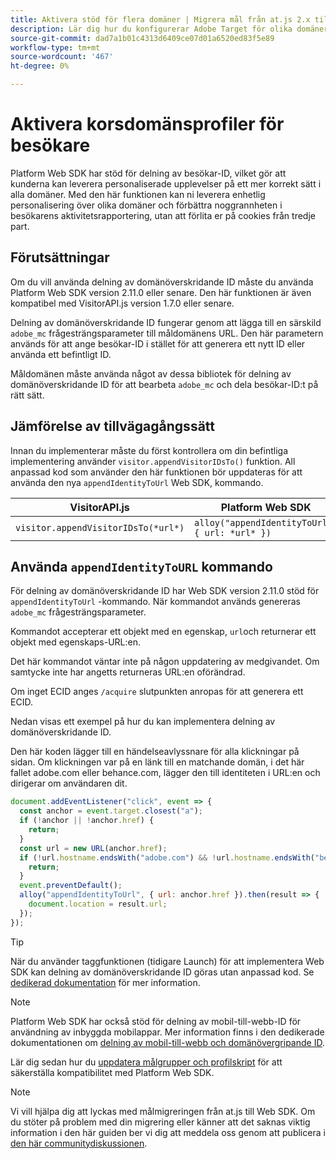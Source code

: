 ```yaml
---
title: Aktivera stöd för flera domäner | Migrera mål från at.js 2.x till Web SDK
description: Lär dig hur du konfigurerar Adobe Target för olika domäner och mobilappar till webbläsarscenarier med Experience Platform Web SDK.
source-git-commit: dad7a1b01c4313d6409ce07d01a6520ed83f5e89
workflow-type: tm+mt
source-wordcount: '467'
ht-degree: 0%

---
```


# Aktivera korsdomänsprofiler för besökare

Platform Web SDK har stöd för delning av besökar-ID, vilket gör att kunderna kan leverera personaliserade upplevelser på ett mer korrekt sätt i alla domäner. Med den här funktionen kan ni leverera enhetlig personalisering över olika domäner och förbättra noggrannheten i besökarens aktivitetsrapportering, utan att förlita er på cookies från tredje part.

## Förutsättningar

Om du vill använda delning av domänöverskridande ID måste du använda Platform Web SDK version 2.11.0 eller senare. Den här funktionen är även kompatibel med VisitorAPI.js version 1.7.0 eller senare.

Delning av domänöverskridande ID fungerar genom att lägga till en särskild `adobe_mc` frågesträngsparameter till måldomänens URL. Den här parametern används för att ange besökar-ID i stället för att generera ett nytt ID eller använda ett befintligt ID.

Måldomänen måste använda något av dessa bibliotek för delning av domänöverskridande ID för att bearbeta `adobe_mc` och dela besökar-ID:t på rätt sätt.

## Jämförelse av tillvägagångssätt

Innan du implementerar måste du först kontrollera om din befintliga implementering använder `visitor.appendVisitorIDsTo()` funktion. All anpassad kod som använder den här funktionen bör uppdateras för att använda den nya `appendIdentityToUrl` Web SDK, kommando.

| VisitorAPI.js | Platform Web SDK |
| --- | --- |
| `visitor.appendVisitorIDsTo(*url*)` | `alloy("appendIdentityToUrl", { url: *url* })` |

## Använda `appendIdentityToURL` kommando

För delning av domänöverskridande ID har Web SDK version 2.11.0 stöd för `appendIdentityToUrl` -kommando. När kommandot används genereras `adobe_mc` frågesträngsparameter.

Kommandot accepterar ett objekt med en egenskap, `url`och returnerar ett objekt med egenskaps-URL:en.

Det här kommandot väntar inte på någon uppdatering av medgivandet. Om samtycke inte har angetts returneras URL:en oförändrad.

Om inget ECID anges `/acquire` slutpunkten anropas för att generera ett ECID.

Nedan visas ett exempel på hur du kan implementera delning av domänöverskridande ID.

Den här koden lägger till en händelseavlyssnare för alla klickningar på sidan. Om klickningen var på en länk till en matchande domän, i det här fallet adobe.com eller behance.com, lägger den till identiteten i URL:en och dirigerar om användaren dit.

```Javascript
document.addEventListener("click", event => {
  const anchor = event.target.closest("a");
  if (!anchor || !anchor.href) {
    return;
  }
  const url = new URL(anchor.href);
  if (!url.hostname.endsWith("adobe.com") && !url.hostname.endsWith("behance.com")) {
    return;
  }
  event.preventDefault();
  alloy("appendIdentityToUrl", { url: anchor.href }).then(result => {
    document.location = result.url;
  });
});
```

>[!TIP]
>
>När du använder taggfunktionen (tidigare Launch) för att implementera Web SDK kan delning av domänöverskridande ID göras utan anpassad kod. Se [dedikerad dokumentation](https://experienceleague.adobe.com/docs/experience-platform/edge/identity/id-sharing.html#tags-extension) för mer information.

>[!NOTE]
>
>Platform Web SDK har också stöd för delning av mobil-till-webb-ID för användning av inbyggda mobilappar. Mer information finns i den dedikerade dokumentationen om [delning av mobil-till-webb och domänövergripande ID](https://experienceleague.adobe.com/docs/experience-platform/edge/identity/id-sharing.html).

Lär dig sedan hur du [uppdatera målgrupper och profilskript](update-audiences.md) för att säkerställa kompatibilitet med Platform Web SDK.

>[!NOTE]
>
>Vi vill hjälpa dig att lyckas med målmigreringen från at.js till Web SDK. Om du stöter på problem med din migrering eller känner att det saknas viktig information i den här guiden ber vi dig att meddela oss genom att publicera i [den här communitydiskussionen](https://experienceleaguecommunities.adobe.com/t5/adobe-experience-platform-launch/tutorial-discussion-implement-adobe-experience-cloud-with-web/td-p/444996).